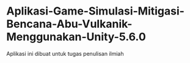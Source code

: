 # Aplikasi-Game-Simulasi-Mitigasi-Bencana-Abu-Vulkanik-Menggunakan-Unity-5.6.0
Aplikasi ini dibuat untuk tugas penulisan ilmiah 
